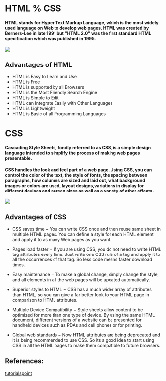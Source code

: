 
# HTML % CSS

#### HTML stands for Hyper Text Markup Language, which is the most widely used language on Web to develop web pages. HTML was created by Berners-Lee in late 1991 but "HTML 2.0" was the first standard HTML specification which was published in 1995.


![](https://i.ytimg.com/vi/8a3iCi0d0AQ/maxresdefault.jpg)

## Advantages of HTML

- HTML is Easy to Learn and Use
- HTML is Free
-  HTML is supported by all Browsers
- HTML is the Most Friendly Search Engine
- HTML is Simple to Edit
- HTML can Integrate Easily with Other Languages
- HTML is Lightweight
- HTML is Basic of all Programming Languages


# CSS

#### Cascading Style Sheets, fondly referred to as CSS, is a simple design language intended to simplify the process of making web pages presentable.

#### CSS handles the look and feel part of a web page. Using CSS, you can control the color of the text, the style of fonts, the spacing between paragraphs, how columns are sized and laid out, what background images or colors are used, layout designs,variations in display for different devices and screen sizes as well as a variety of other effects.

![](https://pixelmechanics.com.sg/wp-content/uploads/2019/04/css.jpg)


## Advantages of CSS

- CSS saves time − You can write CSS once and then reuse same sheet in multiple HTML pages. You can define a style for each HTML element and apply it to as many Web pages as you want.

- Pages load faster − If you are using CSS, you do not need to write HTML tag attributes every time. Just write one CSS rule of a tag and apply it to all the occurrences of that tag. So less code means faster download times.

- Easy maintenance − To make a global change, simply change the style, and all elements in all the web pages will be updated automatically.

- Superior styles to HTML − CSS has a much wider array of attributes than HTML, so you can give a far better look to your HTML page in comparison to HTML attributes.

- Multiple Device Compatibility − Style sheets allow content to be optimized for more than one type of device. By using the same HTML document, different versions of a website can be presented for handheld devices such as PDAs and cell phones or for printing.

- Global web standards − Now HTML attributes are being deprecated and it is being recommended to use CSS. So its a good idea to start using CSS in all the HTML pages to make them compatible to future browsers.

## References:
[tutorialspoint](https://www.tutorialspoint.com/index.htm) 


